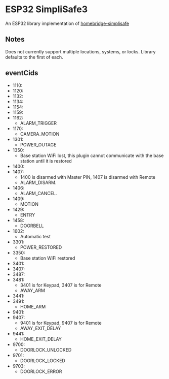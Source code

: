 # ESP32 SimpliSafe3
An ESP32 library implementation of [homebridge-simplisafe](https://github.com/homebridge-simplisafe3/homebridge-simplisafe3)

## Notes
Does not currently support multiple locations, systems, or locks. 
Library defaults to the first of each.

## eventCids
- 1110:  
- 1120:  
- 1132:  
- 1134:  
- 1154:  
- 1159:  
- 1162:  
    - ALARM_TRIGGER  
- 1170:  
    - CAMERA_MOTION  
- 1301:  
    - POWER_OUTAGE  
- 1350:  
    - Base station WiFi lost, this plugin cannot communicate with the base station until it is restored  
- 1400:  
- 1407:  
    - 1400 is disarmed with Master PIN, 1407 is disarmed with Remote  
    - ALARM_DISARM. 
- 1406:  
    - ALARM_CANCEL. 
- 1409:  
    - MOTION  
- 1429:  
    - ENTRY  
- 1458:  
    - DOORBELL  
- 1602:  
    - Automatic test  
- 3301:  
    - POWER_RESTORED  
- 3350:  
    - Base station WiFi restored  
- 3401:  
- 3407:  
- 3487:  
- 3481:  
    - 3401 is for Keypad, 3407 is for Remote  
    - AWAY_ARM  
- 3441:  
- 3491:  
    - HOME_ARM  
- 9401:  
- 9407:  
    - 9401 is for Keypad, 9407 is for Remote  
    - AWAY_EXIT_DELAY  
- 9441:  
    - HOME_EXIT_DELAY  
- 9700:  
    - DOORLOCK_UNLOCKED  
- 9701:  
    - DOORLOCK_LOCKED  
- 9703:  
    - DOORLOCK_ERROR  
